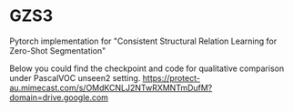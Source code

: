# GZS3
Pytorch implementation for "Consistent Structural Relation Learning for Zero-Shot Segmentation"

Below you could find the checkpoint and code for qualitative comparison under PascalVOC unseen2 setting. 
https://protect-au.mimecast.com/s/OMdKCNLJ2NTwRXMNTmDufM?domain=drive.google.com
